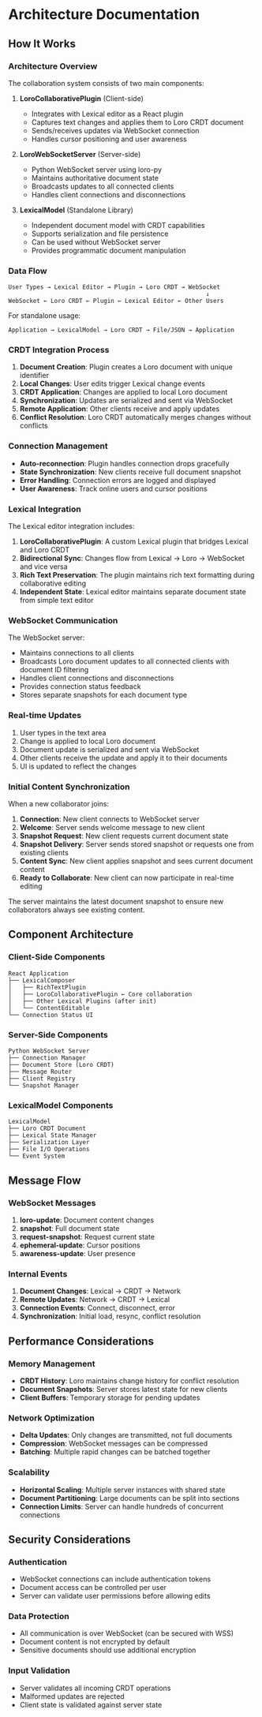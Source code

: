 # Architecture Documentation

## How It Works

### Architecture Overview

The collaboration system consists of two main components:

1. **LoroCollaborativePlugin** (Client-side)
   - Integrates with Lexical editor as a React plugin
   - Captures text changes and applies them to Loro CRDT document
   - Sends/receives updates via WebSocket connection
   - Handles cursor positioning and user awareness

2. **LoroWebSocketServer** (Server-side)  
   - Python WebSocket server using loro-py
   - Maintains authoritative document state
   - Broadcasts updates to all connected clients
   - Handles client connections and disconnections

3. **LexicalModel** (Standalone Library)
   - Independent document model with CRDT capabilities
   - Supports serialization and file persistence
   - Can be used without WebSocket server
   - Provides programmatic document manipulation

### Data Flow

```
User Types → Lexical Editor → Plugin → Loro CRDT → WebSocket
                                                        ↓
WebSocket ← Loro CRDT ← Plugin ← Lexical Editor ← Other Users
```

For standalone usage:
```
Application → LexicalModel → Loro CRDT → File/JSON → Application
```

### CRDT Integration Process

1. **Document Creation**: Plugin creates a Loro document with unique identifier
2. **Local Changes**: User edits trigger Lexical change events  
3. **CRDT Application**: Changes are applied to local Loro document
4. **Synchronization**: Updates are serialized and sent via WebSocket
5. **Remote Application**: Other clients receive and apply updates
6. **Conflict Resolution**: Loro CRDT automatically merges changes without conflicts

### Connection Management

- **Auto-reconnection**: Plugin handles connection drops gracefully
- **State Synchronization**: New clients receive full document snapshot
- **Error Handling**: Connection errors are logged and displayed
- **User Awareness**: Track online users and cursor positions

### Lexical Integration

The Lexical editor integration includes:

1. **LoroCollaborativePlugin**: A custom Lexical plugin that bridges Lexical and Loro CRDT
2. **Bidirectional Sync**: Changes flow from Lexical → Loro → WebSocket and vice versa
3. **Rich Text Preservation**: The plugin maintains rich text formatting during collaborative editing
4. **Independent State**: Lexical editor maintains separate document state from simple text editor

### WebSocket Communication

The WebSocket server:
- Maintains connections to all clients
- Broadcasts Loro document updates to all connected clients with document ID filtering
- Handles client connections and disconnections
- Provides connection status feedback
- Stores separate snapshots for each document type

### Real-time Updates

1. User types in the text area
2. Change is applied to local Loro document
3. Document update is serialized and sent via WebSocket
4. Other clients receive the update and apply it to their documents
5. UI is updated to reflect the changes

### Initial Content Synchronization

When a new collaborator joins:

1. **Connection**: New client connects to WebSocket server
2. **Welcome**: Server sends welcome message to new client
3. **Snapshot Request**: New client requests current document state
4. **Snapshot Delivery**: Server sends stored snapshot or requests one from existing clients
5. **Content Sync**: New client applies snapshot and sees current document content
6. **Ready to Collaborate**: New client can now participate in real-time editing

The server maintains the latest document snapshot to ensure new collaborators always see existing content.

## Component Architecture

### Client-Side Components

```
React Application
├── LexicalComposer
│   ├── RichTextPlugin
│   ├── LoroCollaborativePlugin ← Core collaboration
│   ├── Other Lexical Plugins (after init)
│   └── ContentEditable
└── Connection Status UI
```

### Server-Side Components

```
Python WebSocket Server
├── Connection Manager
├── Document Store (Loro CRDT)
├── Message Router
├── Client Registry
└── Snapshot Manager
```

### LexicalModel Components

```
LexicalModel
├── Loro CRDT Document
├── Lexical State Manager
├── Serialization Layer
├── File I/O Operations
└── Event System
```

## Message Flow

### WebSocket Messages

1. **loro-update**: Document content changes
2. **snapshot**: Full document state
3. **request-snapshot**: Request current state
4. **ephemeral-update**: Cursor positions
5. **awareness-update**: User presence

### Internal Events

1. **Document Changes**: Lexical → CRDT → Network
2. **Remote Updates**: Network → CRDT → Lexical
3. **Connection Events**: Connect, disconnect, error
4. **Synchronization**: Initial load, resync, conflict resolution

## Performance Considerations

### Memory Management

- **CRDT History**: Loro maintains change history for conflict resolution
- **Document Snapshots**: Server stores latest state for new clients
- **Client Buffers**: Temporary storage for pending updates

### Network Optimization

- **Delta Updates**: Only changes are transmitted, not full documents
- **Compression**: WebSocket messages can be compressed
- **Batching**: Multiple rapid changes can be batched together

### Scalability

- **Horizontal Scaling**: Multiple server instances with shared state
- **Document Partitioning**: Large documents can be split into sections
- **Connection Limits**: Server can handle hundreds of concurrent connections

## Security Considerations

### Authentication

- WebSocket connections can include authentication tokens
- Document access can be controlled per user
- Server can validate user permissions before allowing edits

### Data Protection

- All communication is over WebSocket (can be secured with WSS)
- Document content is not encrypted by default
- Sensitive documents should use additional encryption

### Input Validation

- Server validates all incoming CRDT operations
- Malformed updates are rejected
- Client state is validated against server state
